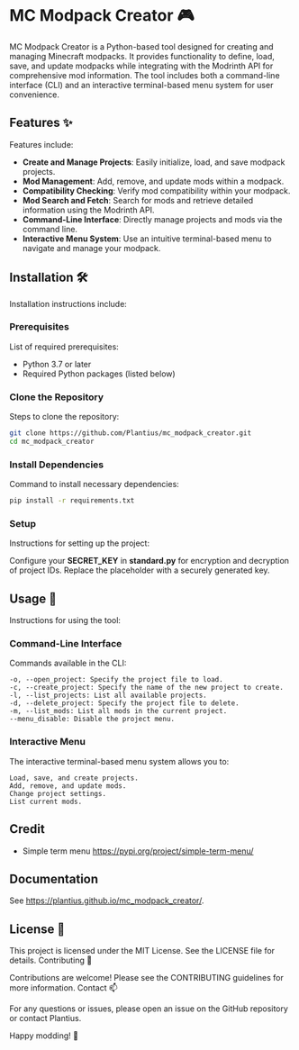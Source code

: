 # MC Modpack Creator 🎮

MC Modpack Creator is a Python-based tool designed for creating and managing Minecraft modpacks. It provides functionality to define, load, save, and update modpacks while integrating with the Modrinth API for comprehensive mod information. The tool includes both a command-line interface (CLI) and an interactive terminal-based menu system for user convenience.

## Features ✨

Features include:

- **Create and Manage Projects**: Easily initialize, load, and save modpack projects.
- **Mod Management**: Add, remove, and update mods within a modpack.
- **Compatibility Checking**: Verify mod compatibility within your modpack.
- **Mod Search and Fetch**: Search for mods and retrieve detailed information using the Modrinth API.
- **Command-Line Interface**: Directly manage projects and mods via the command line.
- **Interactive Menu System**: Use an intuitive terminal-based menu to navigate and manage your modpack.

## Installation 🛠️

Installation instructions include:

### Prerequisites

List of required prerequisites:

- Python 3.7 or later
- Required Python packages (listed below)

### Clone the Repository

Steps to clone the repository:

```bash
git clone https://github.com/Plantius/mc_modpack_creator.git
cd mc_modpack_creator
```

### Install Dependencies

Command to install necessary dependencies:

```bash
pip install -r requirements.txt
```

### Setup

Instructions for setting up the project:

Configure your **SECRET_KEY** in **standard.py** for encryption and decryption of project IDs. Replace the placeholder with a securely generated key.

## Usage 🚀

Instructions for using the tool:

### Command-Line Interface

Commands available in the CLI:

```plaintext
-o, --open_project: Specify the project file to load.
-c, --create_project: Specify the name of the new project to create.
-l, --list_projects: List all available projects.
-d, --delete_project: Specify the project file to delete.
-m, --list_mods: List all mods in the current project.
--menu_disable: Disable the project menu.
```

### Interactive Menu

The interactive terminal-based menu system allows you to:

```plaintext
Load, save, and create projects.
Add, remove, and update mods.
Change project settings.
List current mods.
```
## Credit
- Simple term menu <https://pypi.org/project/simple-term-menu/>

## Documentation
See <https://plantius.github.io/mc_modpack_creator/>.

## License 📜

This project is licensed under the MIT License. See the LICENSE file for details.
Contributing 🤝

Contributions are welcome! Please see the CONTRIBUTING guidelines for more information.
Contact 📫

For any questions or issues, please open an issue on the GitHub repository or contact Plantius.

Happy modding! 🎉
